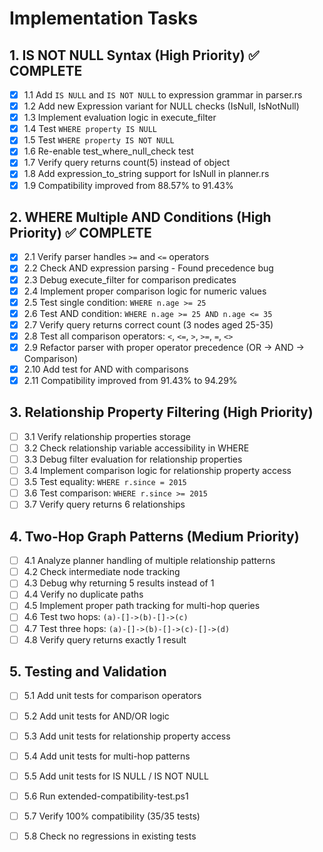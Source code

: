 # Implementation Tasks

## 1. IS NOT NULL Syntax (High Priority) ✅ COMPLETE
- [x] 1.1 Add `IS NULL` and `IS NOT NULL` to expression grammar in parser.rs
- [x] 1.2 Add new Expression variant for NULL checks (IsNull, IsNotNull)
- [x] 1.3 Implement evaluation logic in execute_filter
- [x] 1.4 Test `WHERE property IS NULL`
- [x] 1.5 Test `WHERE property IS NOT NULL`
- [x] 1.6 Re-enable test_where_null_check test
- [x] 1.7 Verify query returns count(5) instead of object
- [x] 1.8 Add expression_to_string support for IsNull in planner.rs
- [x] 1.9 Compatibility improved from 88.57% to 91.43%

## 2. WHERE Multiple AND Conditions (High Priority) ✅ COMPLETE
- [x] 2.1 Verify parser handles `>=` and `<=` operators
- [x] 2.2 Check AND expression parsing - Found precedence bug
- [x] 2.3 Debug execute_filter for comparison predicates
- [x] 2.4 Implement proper comparison logic for numeric values
- [x] 2.5 Test single condition: `WHERE n.age >= 25`
- [x] 2.6 Test AND condition: `WHERE n.age >= 25 AND n.age <= 35`
- [x] 2.7 Verify query returns correct count (3 nodes aged 25-35)
- [x] 2.8 Test all comparison operators: `<`, `<=`, `>`, `>=`, `=`, `<>`
- [x] 2.9 Refactor parser with proper operator precedence (OR -> AND -> Comparison)
- [x] 2.10 Add test for AND with comparisons
- [x] 2.11 Compatibility improved from 91.43% to 94.29%

## 3. Relationship Property Filtering (High Priority)
- [ ] 3.1 Verify relationship properties storage
- [ ] 3.2 Check relationship variable accessibility in WHERE
- [ ] 3.3 Debug filter evaluation for relationship properties
- [ ] 3.4 Implement comparison logic for relationship property access
- [ ] 3.5 Test equality: `WHERE r.since = 2015`
- [ ] 3.6 Test comparison: `WHERE r.since >= 2015`
- [ ] 3.7 Verify query returns 6 relationships

## 4. Two-Hop Graph Patterns (Medium Priority)
- [ ] 4.1 Analyze planner handling of multiple relationship patterns
- [ ] 4.2 Check intermediate node tracking
- [ ] 4.3 Debug why returning 5 results instead of 1
- [ ] 4.4 Verify no duplicate paths
- [ ] 4.5 Implement proper path tracking for multi-hop queries
- [ ] 4.6 Test two hops: `(a)-[]->(b)-[]->(c)`
- [ ] 4.7 Test three hops: `(a)-[]->(b)-[]->(c)-[]->(d)`
- [ ] 4.8 Verify query returns exactly 1 result

## 5. Testing and Validation
- [ ] 5.1 Add unit tests for comparison operators
- [ ] 5.2 Add unit tests for AND/OR logic
- [ ] 5.3 Add unit tests for relationship property access
- [ ] 5.4 Add unit tests for multi-hop patterns
- [ ] 5.5 Add unit tests for IS NULL / IS NOT NULL
- [ ] 5.6 Run extended-compatibility-test.ps1
- [ ] 5.7 Verify 100% compatibility (35/35 tests)
- [ ] 5.8 Check no regressions in existing tests

